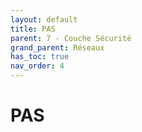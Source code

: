 ```yaml
---
layout: default
title: PAS
parent: 7 - Couche Sécurité
grand_parent: Réseaux
has_toc: true
nav_order: 4
---
```


# PAS
